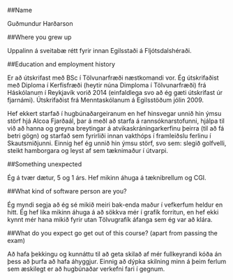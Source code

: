##Name

Guðmundur Harðarson

##Where you grew up

Uppalinn á sveitabæ rétt fyrir innan Egilsstaði á Fljótsdalshéraði.

##Education and employment history

Er að útskrifast með BSc í Tölvunarfræði næstkomandi vor.
Ég útskrifaðist með Diploma í Kerfisfræði (heytir núna Dimploma í Tölvunarfræði) frá Háskólanum í Reykjavík vorið 2014 (einfaldlega svo að ég gæti útskrifast úr fjarnámi).
Útskrifaðist frá Menntaskólanum á Egilsstöðum jólin 2009.

Hef ekkert starfað í hugbúnaðargeiranum en hef hinsvegar unnið hin ýmsu störf hjá Alcoa Fjarðaál, þar á meðl að starfa á rannsóknarstofunni, hjálpa til við að hanna og greyna breytingar á atvikaskráningarkerfinu þeirra (til að fá betri gögn) og starfað sem fyrirliði innan vakthóps í framleiðslu ferlinu í Skautsmiðjunni.
Einnig hef ég unnið hin ýmsu störf, svo sem: slegið golfvelli, steikt hamborgara og leyst af sem tæknimaður í útvarpi. 

##Something unexpected

Ég á tvær dætur, 5 og 1 árs. Hef mikinn áhuga á tæknibrellum og CGI.

##What kind of software person are you?

Ég myndi segja að ég sé mikið meiri bak-enda maður í vefkerfum heldur en hitt. Ég hef líka mikinn áhuga á að sökkva mér í grafík forritun, en hef ekki kynnt mér hana mikið fyrir utan Tölvugrafík áfanga sem ég var að klára.

##What do you expect go get out of this course?
(apart from passing the exam)

Að hafa þekkingu og kunnáttu til að geta skilað af mér fullkeyrandi kóða án þess að þurfa að hafa áhyggjur. Einnig að dýpka skilning minn á þeim ferlum sem æskilegt er að hugbúnaðar verkefni fari í gegnum.

